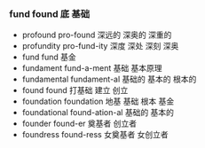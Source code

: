 ### fund  found 底 基础

- profound pro-found 深远的 深奥的 深重的
- profundity pro-fund-ity 深度 深处 深刻 深奥
- fund fund  基金
- fundament fund-a-ment 基础 基本原理
- fundamental fundament-al  基础的 基本的 根本的
- found found 打基础 建立 创立
- foundation foundation 地基  基础 根本 基金
- foundational found-ation-al 基础的 基本的
- founder found-er 奠基者 创立者
- foundress found-ress 女奠基者 女创立者
